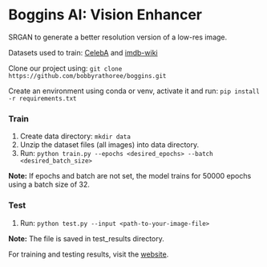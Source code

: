 # Boggins AI: Vision Enhancer
SRGAN to generate a better resolution version of a low-res image.

Datasets used to train: [CelebA](https://bit.ly/380hp3K) and [imdb-wiki](https://bit.ly/2LaAMxp)

Clone our project using: `git clone https://github.com/bobbyrathoree/boggins.git`

Create an environment using conda or venv, activate it and run: `pip install -r requirements.txt`

### Train
1. Create data directory: `mkdir data`
2. Unzip the dataset files (all images) into data directory.
3. Run: `python train.py --epochs <desired_epochs> --batch <desired_batch_size>`

**Note:** If epochs and batch are not set, the model trains for 50000 epochs using a batch size of 32.

### Test
1. Run: `python test.py --input <path-to-your-image-file>`

**Note:** The file is saved in test_results directory.

For training and testing results, visit the [website](http://f8cffc91.ngrok.io).
